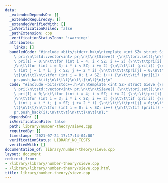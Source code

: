 ```yaml
---
data:
  _extendedDependsOn: []
  _extendedRequiredBy: []
  _extendedVerifiedWith: []
  _isVerificationFailed: false
  _pathExtension: cpp
  _verificationStatusIcon: ':warning:'
  attributes:
    links: []
  bundledCode: "#include <bits/stdc++.h>\n\ntemplate <int SZ> struct Sieve {\n\tstd::bitset<SZ>\
    \ pri;\n\tstd::vector<int> pr;\n\t\n\tSieve() {\n\t\tpri.set();\n\t\tpri[0] =\
    \ pri[1] = 0;\n\t\tfor (int i = 4; i < SZ; i += 2) {\n\t\t\tpri[i] = 0;\n\t\t\
    }\n\t\tfor (int i = 3; i * i < SZ; i += 2) {\n\t\t\tif (pri[i]) {\n\t\t\t\tfor\
    \ (int j = i * i; j < SZ; j += 2 * i) {\n\t\t\t\t\tpri[j] = 0;\n\t\t\t\t}\n\t\t\
    \t}\n\t\t}\n\t\tfor (int i = 0; i < SZ; i++) {\n\t\t\tif (pri[i]) {\n\t\t\t\t\
    pr.push_back(i);\n\t\t\t}\n\t\t}\n\t}\n};\n"
  code: "#include <bits/stdc++.h>\n\ntemplate <int SZ> struct Sieve {\n\tstd::bitset<SZ>\
    \ pri;\n\tstd::vector<int> pr;\n\t\n\tSieve() {\n\t\tpri.set();\n\t\tpri[0] =\
    \ pri[1] = 0;\n\t\tfor (int i = 4; i < SZ; i += 2) {\n\t\t\tpri[i] = 0;\n\t\t\
    }\n\t\tfor (int i = 3; i * i < SZ; i += 2) {\n\t\t\tif (pri[i]) {\n\t\t\t\tfor\
    \ (int j = i * i; j < SZ; j += 2 * i) {\n\t\t\t\t\tpri[j] = 0;\n\t\t\t\t}\n\t\t\
    \t}\n\t\t}\n\t\tfor (int i = 0; i < SZ; i++) {\n\t\t\tif (pri[i]) {\n\t\t\t\t\
    pr.push_back(i);\n\t\t\t}\n\t\t}\n\t}\n};"
  dependsOn: []
  isVerificationFile: false
  path: library/number-theory/sieve.cpp
  requiredBy: []
  timestamp: '2021-07-24 17:17:14-04:00'
  verificationStatus: LIBRARY_NO_TESTS
  verifiedWith: []
documentation_of: library/number-theory/sieve.cpp
layout: document
redirect_from:
- /library/library/number-theory/sieve.cpp
- /library/library/number-theory/sieve.cpp.html
title: library/number-theory/sieve.cpp
---
```

